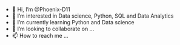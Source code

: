 - 👋 Hi, I’m @Phoenix-D11
- 👀 I’m interested in Data science, Python, SQL and Data Analytics
- 🌱 I’m currently learning Python and Data science
- 💞️ I’m looking to collaborate on ...
- 📫 How to reach me ...

<!---
Phoenix-D11/Phoenix-D11 is a ✨ special ✨ repository because its `README.md` (this file) appears on your GitHub profile.
You can click the Preview link to take a look at your changes.
--->
